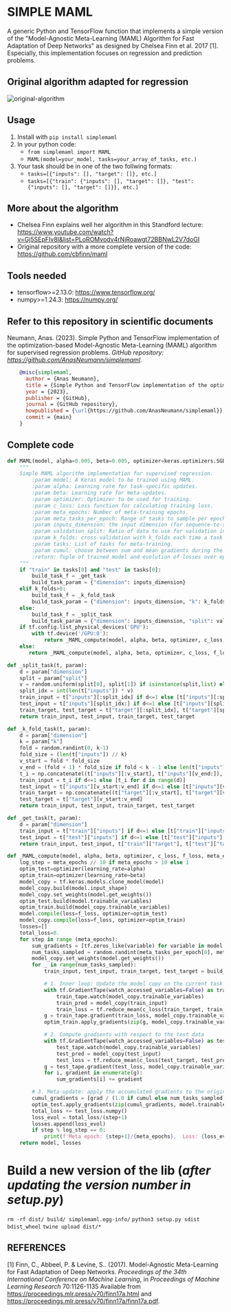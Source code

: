 # SIMPLE MAML
A generic Python and TensorFlow function that implements a simple version of the "Model-Agnostic Meta-Learning (MAML) Algorithm for Fast Adaptation of Deep Networks" as designed by Chelsea Finn et al. 2017 [1]. Especially, this implementation focuses on regression and prediction problems. 

## Original algorithm adapted for regression
![original-algorithm](/MAML.png)

## Usage
1. Install with `pip install simplemaml`
2. In your python code:
    - `from simplemaml import MAML`
    - `MAML(model=your_model, tasks=your_array_of_tasks, etc.)`
3. Your task should be in one of the two follwing formats:
    - `tasks=[{"inputs": [], "target": []}, etc.]`
    - `tasks=[{"train": {"inputs": [], "target": []}, "test": {"inputs": [], "target": []}}, etc.]`

## More about the algorithm
* Chelsea Finn explains well her algorithm in this Standford lecture: https://www.youtube.com/watch?v=Gj5SEpFIv8I&list=PLoROMvodv4rNjRoawgt72BBNwL2V7doGI
* Original repository with a more complete version of the code: https://github.com/cbfinn/maml

## Tools needed
* tensorflow>=2.13.0: https://www.tensorflow.org/
* numpy>=1.24.3: https://numpy.org/

## Refer to this repository in scientific documents
Neumann, Anas. (2023). Simple Python and TensorFlow implementation of the optimization-based Model-Agnostic Meta-Learning (MAML) algorithm for supervised regression problems. *GitHub repository: https://github.com/AnasNeumann/simplemaml*.

```bibtex
    @misc{simplemaml,
      author = {Anas Neumann},
      title = {Simple Python and TensorFlow implementation of the optimization-based Model-Agnostic Meta-Learning (MAML) algorithm for supervised regression problems},
      year = {2023},
      publisher = {GitHub},
      journal = {GitHub repository},
      howpublished = {\url{https://github.com/AnasNeumann/simplemaml}},
      commit = {main}
    }
```

## Complete code
```python
def MAML(model, alpha=0.005, beta=0.005, optimizer=keras.optimizers.SGD, c_loss=keras.losses.mse, f_loss=keras.losses.MeanSquaredError(), meta_epochs=100, meta_tasks_per_epoch=[10, 30], inputs_dimension=1, validation_split=0.2, k_folds=0, tasks=[], cumul=False):
    """
    Simple MAML algorithm implementation for supervised regression.
        :param model: A Keras model to be trained using MAML.
        :param alpha: Learning rate for task-specific updates.
        :param beta: Learning rate for meta-updates.
        :param optimizer: Optimizer to be used for training.
        :param c_loss: Loss function for calculating training loss.
        :param meta_epochs: Number of meta-training epochs.
        :param meta_tasks_per_epoch: Range of tasks to sample per epoch.
        :param inputs_dimension: the input dimension (for sequence-to-sequence models).
        :param validation_split: Ratio of data to use for validation in each task (could be fixed or random between two values).
        :param k_folds: cross-validation with k_folds each time a task is called for meta-learning.
        :param tasks: List of tasks for meta-training.
        :param cumul: choose between sum and mean gradients during the outer loop.
        :return: Tuple of trained model and evolution of losses over epochs.
    """
    if "train" in tasks[0] and "test" in tasks[0]:
        build_task_f = _get_task
        build_task_param = {"dimension": inputs_dimension}
    elif k_folds>0:
        build_task_f = _k_fold_task
        build_task_param = {"dimension": inputs_dimension, "k": k_folds}
    else:
        build_task_f = _split_task
        build_task_param = {"dimension": inputs_dimension, "split": validation_split}
    if tf.config.list_physical_devices('GPU'):
        with tf.device('/GPU:0'):
            return _MAML_compute(model, alpha, beta, optimizer, c_loss, f_loss, meta_epochs, meta_tasks_per_epoch, build_task_f, build_task_param, tasks, cumul)
    else:
       return _MAML_compute(model, alpha, beta, optimizer, c_loss, f_loss, meta_epochs, meta_tasks_per_epoch, build_task_f, build_task_param, tasks, cumul)

def _split_task(t, param):
    d = param["dimension"]
    split = param["split"]
    v = random.uniform(split[0], split[1]) if isinstance(split,list) else split
    split_idx = int(len(t["inputs"]) * v)
    train_input = t["inputs"][:split_idx] if d<=1 else [t["inputs"][:split_idx] for _ in range(d)]
    test_input = t["inputs"][split_idx:] if d<=1 else [t["inputs"][split_idx:] for _ in range(d)]
    train_target, test_target = t["target"][:split_idx], t["target"][split_idx:]
    return train_input, test_input, train_target, test_target

def _k_fold_task(t, param):
    d = param["dimension"]
    k = param["k"]
    fold = random.randint(0, k-1)
    fold_size = (len(t["inputs"]) // k)
    v_start = fold * fold_size
    v_end = (fold + 1) * fold_size if fold < k - 1 else len(t["inputs"])
    t_i = np.concatenate((t["inputs"][:v_start], t["inputs"][v_end:]), axis=0)
    train_input = t_i if d<=1 else [t_i for d in range(d)]
    test_input = t["inputs"][v_start:v_end] if d<=1 else [t["inputs"][v_start:v_end] for _ in range(d)]
    train_target = np.concatenate((t["target"][:v_start], t["target"][v_end:]), axis=0)
    test_target = t["target"][v_start:v_end]
    return train_input, test_input, train_target, test_target

def _get_task(t, param):
    d = param["dimension"]
    train_input = t["train"]["inputs"] if d<=1 else [t["train"]["inputs"] for _ in range(d)]
    test_input = t["test"]["inputs"] if d<=1 else [t["test"]["inputs"] for _ in range(d)]
    return train_input, test_input, t["train"]["target"], t["test"]["target"] 

def _MAML_compute(model, alpha, beta, optimizer, c_loss, f_loss, meta_epochs, meta_tasks_per_epoch, build_task_f, build_task_param, tasks, cumul):
    log_step = meta_epochs // 10 if meta_epochs > 10 else 1
    optim_test=optimizer(learning_rate=alpha)
    optim_train=optimizer(learning_rate=beta)
    model_copy = tf.keras.models.clone_model(model)
    model_copy.build(model.input_shape)
    model_copy.set_weights(model.get_weights())
    optim_test.build(model.trainable_variables)
    optim_train.build(model_copy.trainable_variables)
    model.compile(loss=f_loss, optimizer=optim_test)
    model_copy.compile(loss=f_loss, optimizer=optim_train)
    losses=[]
    total_loss=0.
    for step in range (meta_epochs):
        sum_gradients = [tf.zeros_like(variable) for variable in model.trainable_variables]
        num_tasks_sampled = random.randint(meta_tasks_per_epoch[0], meta_tasks_per_epoch[1])
        model_copy.set_weights(model.get_weights())
        for _ in range(num_tasks_sampled):
            train_input, test_input, train_target, test_target = build_task_f(random.choice(tasks), build_task_param)

            # 1. Inner loop: Update the model copy on the current task
            with tf.GradientTape(watch_accessed_variables=False) as train_tape:
                train_tape.watch(model_copy.trainable_variables)
                train_pred = model_copy(train_input)
                train_loss = tf.reduce_mean(c_loss(train_target, train_pred))
            g = train_tape.gradient(train_loss, model_copy.trainable_variables)
            optim_train.apply_gradients(zip(g, model_copy.trainable_variables))

            # 2. Compute gradients with respect to the test data
            with tf.GradientTape(watch_accessed_variables=False) as test_tape:
                test_tape.watch(model_copy.trainable_variables)
                test_pred = model_copy(test_input)
                test_loss = tf.reduce_mean(c_loss(test_target, test_pred))
            g = test_tape.gradient(test_loss, model_copy.trainable_variables)
            for i, gradient in enumerate(g):
                sum_gradients[i] += gradient

        # 3. Meta-update: apply the accumulated gradients to the original model
        cumul_gradients = [grad / (1.0 if cumul else num_tasks_sampled) for grad in sum_gradients]
        optim_test.apply_gradients(zip(cumul_gradients, model.trainable_variables))
        total_loss += test_loss.numpy()
        loss_evol = total_loss/(step+1)
        losses.append(loss_evol)
        if step % log_step == 0:
            print(f'Meta epoch: {step+1}/{meta_epochs},  Loss: {loss_evol}')
    return model, losses
```

# Build a new version of the lib (*after updating the version number in setup.py*)
`rm -rf dist/ build/ simplemaml.egg-info/`
`python3 setup.py sdist bdist_wheel`
`twine upload dist/*`

## REFERENCES
[1] Finn, C., Abbeel, P. &amp; Levine, S.. (2017). Model-Agnostic Meta-Learning for Fast Adaptation of Deep Networks. <i>Proceedings of the 34th International Conference on Machine Learning</i>, in <i>Proceedings of Machine Learning Research</i> 70:1126-1135 Available from https://proceedings.mlr.press/v70/finn17a.html and https://proceedings.mlr.press/v70/finn17a/finn17a.pdf.
